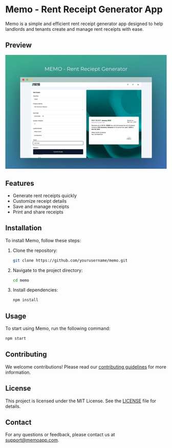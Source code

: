 # Memo - Rent Receipt Generator App

Memo is a simple and efficient rent receipt generator app designed to help landlords and tenants create and manage rent receipts with ease.

<!-- Add screenshot -->

## Preview

![App Screenshot](https://github.com/mukulchugh/memo/blob/main/memo-screenshot.jpg?raw=true)

## Features

- Generate rent receipts quickly
- Customize receipt details
- Save and manage receipts
- Print and share receipts

## Installation

To install Memo, follow these steps:

1. Clone the repository:
   ```bash
   git clone https://github.com/yourusername/memo.git
   ```
2. Navigate to the project directory:
   ```bash
   cd memo
   ```
3. Install dependencies:
   ```bash
   npm install
   ```

## Usage

To start using Memo, run the following command:

```bash
npm start
```

## Contributing

We welcome contributions! Please read our [contributing guidelines](CONTRIBUTING.md) for more information.

## License

This project is licensed under the MIT License. See the [LICENSE](LICENSE) file for details.

## Contact

For any questions or feedback, please contact us at support@memoapp.com.
